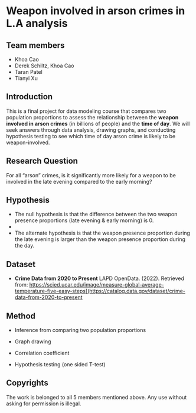 # Weapon involved in arson crimes in L.A analysis

## Team members

- Khoa Cao
- Derek Schiltz, Khoa Cao
- Taran Patel
- Tianyi Xu

## Introduction

This is a final project for data modeling course that compares two population proportions to assess the relationship between the **weapon involved in arson crimes** (in billions of people) and the **time of day**. We will seek answers through data analysis, drawing graphs, and conducting hypothesis testing to see which time of day arson crime is likely to be weapon-involved.

## Research Question

For all “arson” crimes, is it significantly more likely for a weapon to be involved in the late evening compared to the early morning?

## Hypothesis

- The null hypothesis is that the difference between the two weapon presence proportions (late evening & early morning) is 0.
- 
- The alternate hypothesis is that the weapon presence proportion during the late evening is larger than the weapon presence proportion during the day.

## Dataset
- **Crime Data from 2020 to Present** LAPD OpenData. (2022). Retrieved from: https://scied.ucar.edu/image/measure-global-average-temperature-five-easy-steps](https://catalog.data.gov/dataset/crime-data-from-2020-to-present

## Method

- Inference from comparing two population proportions

- Graph drawing

- Correlation coefficient

- Hypothesis testing (one sided T-test)

## Copyrights

The work is belonged to all 5 members mentioned above. Any use without asking for permission is illegal.
